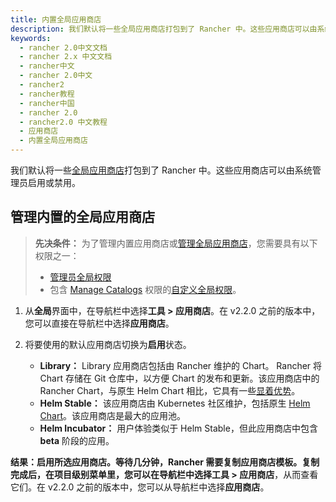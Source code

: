 ```yaml
---
title: 内置全局应用商店
description: 我们默认将一些全局应用商店打包到了 Rancher 中。这些应用商店可以由系统管理员启用或禁用。
keywords:
  - rancher 2.0中文文档
  - rancher 2.x 中文文档
  - rancher中文
  - rancher 2.0中文
  - rancher2
  - rancher教程
  - rancher中国
  - rancher 2.0
  - rancher2.0 中文教程
  - 应用商店
  - 内置全局应用商店
---
```


我们默认将一些[全局应用商店](/docs/catalog/#global-catalogs)打包到了 Rancher 中。这些应用商店可以由系统管理员启用或禁用。

## 管理内置的全局应用商店

> **先决条件：** 为了管理内置应用商店或[管理全局应用商店](/docs/catalog/adding-catalogs/_index)，您需要具有以下权限之一：
>
> - [管理员全局权限](/docs/admin-settings/rbac/global-permissions/_index)
> - 包含 [Manage Catalogs](/docs/admin-settings/rbac/global-permissions/_index) 权限的[自定义全局权限](/docs/admin-settings/rbac/global-permissions/_index)。

1. 从**全局**界面中，在导航栏中选择**工具 > 应用商店**。在 v2.2.0 之前的版本中，您可以直接在导航栏中选择**应用商店**。

2. 将要使用的默认应用商店切换为**启用**状态。

   - **Library：** Library 应用商店包括由 Rancher 维护的 Chart。 Rancher 将 Chart 存储在 Git 仓库中，以方便 Chart 的发布和更新。该应用商店中的 Rancher Chart，与原生 Helm Chart 相比，它具有一些[显着优势](/docs/catalog/creating-apps/_index)。
   - **Helm Stable：** 该应用商店由 Kubernetes 社区维护，包括原生 [Helm Chart](https://helm.sh/docs/chart_template_guide/)。该应用商店是最大的应用池。
   - **Helm Incubator：** 用户体验类似于 Helm Stable，但此应用商店中包含 **beta** 阶段的应用。

**结果：**启用所选应用商店。等待几分钟，Rancher 需要复制应用商店模板。复制完成后，在项目级别菜单里，您可以在导航栏中选择**工具 > 应用商店**，从而查看它们。在 v2.2.0 之前的版本中，您可以从导航栏中选择**应用商店**。
